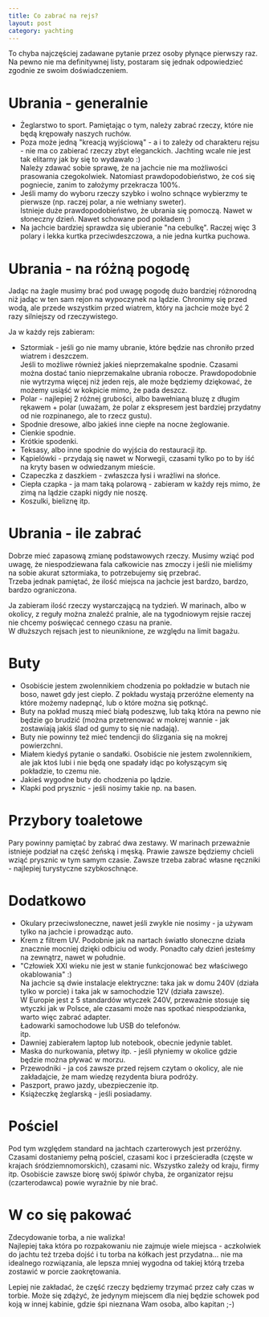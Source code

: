 ```yaml
---
title: Co zabrać na rejs?
layout: post
category: yachting
---
```

To chyba najczęściej zadawane pytanie przez osoby płynące pierwszy raz.  
Na pewno nie ma definitywnej listy, postaram się jednak odpowiedzieć zgodnie ze swoim doświadczeniem.


Ubrania - generalnie
=====================

* Żeglarstwo to sport. Pamiętając o tym, należy zabrać rzeczy, które nie będą krępowały naszych ruchów.
* Poza może jedną "kreacją wyjściową" - a i to zależy od charakteru rejsu - nie ma co zabierać rzeczy zbyt eleganckich. Jachting wcale nie jest tak elitarny jak by się to wydawało :)  
  Należy zdawać sobie sprawę, że na jachcie nie ma możliwości prasowania czegokolwiek. Natomiast prawdopodobieństwo, że coś się pogniecie, zanim to założymy przekracza 100%.
* Jeśli mamy do wyboru rzeczy szybko i wolno schnące wybierzmy te pierwsze (np. raczej polar, a nie wełniany sweter).  
  Istnieje duże prawdopodobieństwo, że ubrania się pomoczą. Nawet w słoneczny dzień. Nawet schowane pod pokładem :)
* Na jachcie bardziej sprawdza się ubieranie "na cebulkę". Raczej więc 3 polary i lekka kurtka przeciwdeszczowa, a nie jedna kurtka puchowa.

Ubrania - na różną pogodę
==========================

Jadąc na żagle musimy brać pod uwagę pogodę dużo bardziej różnorodną niż jadąc w ten sam rejon na wypoczynek na lądzie. 
Chronimy się przed wodą, ale przede wszystkim przed wiatrem, który na jachcie może być 2 razy silniejszy od rzeczywistego. 

Ja w każdy rejs zabieram:

* Sztormiak - jeśli go nie mamy ubranie, które będzie nas chroniło przed wiatrem i deszczem.  
  Jeśli to możliwe również jakieś nieprzemakalne spodnie. Czasami można dostać tanio nieprzemakalne ubrania robocze. Prawdopodobnie nie wytrzyma więcej niż jeden rejs, ale może będziemy dziękować, że możemy usiąść w kokpicie mimo, że pada deszcz.
* Polar - najlepiej 2 różnej grubości, albo bawełnianą bluzę z długim rękawem + polar (uważam, że polar z ekspresem jest bardziej przydatny od nie rozpinanego, ale to rzecz gustu).
* Spodnie dresowe, albo jakieś inne ciepłe na nocne żeglowanie.
* Cienkie spodnie.
* Krótkie spodenki.
* Teksasy, albo inne spodnie do wyjścia do restauracji itp.
* Kąpielówki - przydają się nawet w Norwegii, czasami tylko po to by iść na kryty basen w odwiedzanym mieście.
* Czapeczka z daszkiem - zwłaszcza łysi i wrażliwi na słońce.
* Ciepła czapka - ja mam taką polarową - zabieram w każdy rejs mimo, że zimą na lądzie czapki nigdy nie noszę.
* Koszulki, bieliznę itp.

Ubrania - ile zabrać
=====================

Dobrze mieć zapasową zmianę podstawowych rzeczy. Musimy wziąć pod uwagę, że niespodziewana fala całkowicie nas zmoczy i jeśli nie mieliśmy na sobie akurat sztormiaka, to potrzebujemy się przebrać.  
Trzeba jednak pamiętać, że ilość miejsca na jachcie jest bardzo, bardzo, bardzo ograniczona.  

Ja zabieram ilość rzeczy wystarczającą na tydzień. W marinach, albo w okolicy, z reguły można znaleźć pralnie, ale na tygodniowym rejsie raczej nie chcemy poświęcać cennego czasu na pranie.   
W dłuższych rejsach jest to nieuniknione, ze względu na limit bagażu.

Buty
=====

* Osobiście jestem zwolennikiem chodzenia po pokładzie w butach nie boso, nawet gdy jest ciepło. Z pokładu wystają przeróżne elementy na które możemy nadepnąć, lub o które można się potknąć.  
* Buty na pokład muszą mieć białą podeszwę, lub taką która na pewno nie będzie go brudzić (można przetrenować w mokrej wannie - jak zostawiają jakiś ślad od gumy to się nie nadają).
* Buty nie powinny też mieć tendencji do ślizgania się na mokrej powierzchni.
* Miałem kiedyś pytanie o sandałki. Osobiście nie jestem zwolennikiem, ale jak ktoś lubi i nie będą one spadały idąc po kołyszącym się pokładzie, to czemu nie.
* Jakieś wygodne buty do chodzenia po lądzie.
* Klapki pod prysznic - jeśli nosimy takie np. na basen.

Przybory toaletowe
===================

Pary powinny pamiętać by zabrać dwa zestawy. W marinach przeważnie istnieje podział na część żeńską i męską. Prawie zawsze będziemy chcieli wziąć prysznic w tym samym czasie.
Zawsze trzeba zabrać własne ręczniki - najlepiej turystyczne szybkoschnące.

Dodatkowo
==========

* Okulary przeciwsłoneczne, nawet jeśli zwykle nie nosimy - ja używam tylko na jachcie i prowadząc auto.
* Krem z filtrem UV. Podobnie jak na nartach światło słoneczne działa znacznie mocniej dzięki odbiciu od wody. Ponadto cały dzień jesteśmy na zewnątrz, nawet w południe.
* "Człowiek XXI wieku nie jest w stanie funkcjonować bez właściwego okablowania" :)  
  Na jachcie są dwie instalacje elektryczne: taka jak w domu 240V (działa tylko w porcie) i taka jak w samochodzie 12V (działa zawsze).  
  W Europie jest z 5 standardów wtyczek 240V, przeważnie stosuje się wtyczki jak w Polsce, ale czasami może nas spotkać niespodzianka, warto więc zabrać adapter.  
  Ładowarki samochodowe lub USB do telefonów.  
  itp.
* Dawniej zabierałem laptop lub notebook, obecnie jedynie tablet.
* Maska do nurkowania, płetwy itp. - jeśli płyniemy w okolice gdzie będzie można pływać w morzu.
* Przewodniki - ja coś zawsze przed rejsem czytam o okolicy, ale nie zakładajcie, że mam wiedzę rezydenta biura podróży.
* Paszport, prawo jazdy, ubezpieczenie itp.
* Książeczkę żeglarską - jeśli posiadamy.

Pościel
=======

Pod tym względem standard na jachtach czarterowych jest przeróżny. Czasami dostaniemy pełną pościel, czasami koc i prześcieradła (częste w krajach śródziemnomorskich), czasami nic. Wszystko zależy od kraju, firmy itp.
Osobiście zawsze biorę swój śpiwór chyba, że organizator rejsu (czarterodawca) powie wyraźnie by nie brać.

W co się pakować
=================

Zdecydowanie torba, a nie walizka!   
Najlepiej taka która po rozpakowaniu nie zajmuje wiele miejsca - aczkolwiek do jachtu też trzeba dojść i tu torba na kółkach jest przydatna... nie ma idealnego rozwiązania, ale lepsza mniej wygodna od takiej którą trzeba zostawić w porcie zaokrętowania.

Lepiej nie zakładać, że część rzeczy będziemy trzymać przez cały czas w torbie. Może się zdążyć, że jedynym miejscem dla niej będzie schowek pod koją w innej kabinie, gdzie śpi nieznana Wam osoba, albo kapitan ;-)